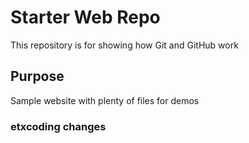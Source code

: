 # Starter Web Repo

This repository is for showing how Git and GitHub work

## Purpose

Sample website with plenty of files for demos

### etxcoding changes